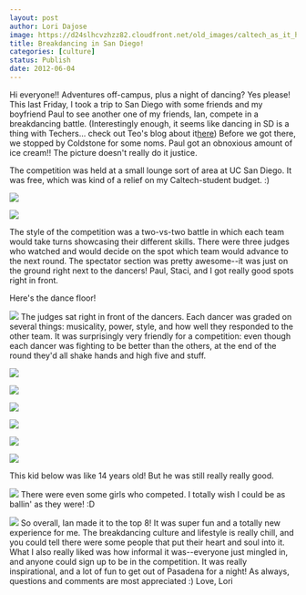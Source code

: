 ```yaml
---
layout: post
author: Lori Dajose
image: https://d24slhcvzhzz82.cloudfront.net/old_images/caltech_as_it_happens/6a0105349b8251970b016766e467a7970b.jpg
title: Breakdancing in San Diego! 
categories: [culture]
status: Publish
date: 2012-06-04
---
```


Hi everyone!!
Adventures off-campus, plus a night of dancing? Yes please! This last Friday, I took a trip to San Diego with some friends and my boyfriend Paul to see another one of my friends, Ian, compete in a breakdancing battle. (Interestingly enough, it seems like dancing in SD is a thing with Techers... check out Teo's blog about it[here](https://caltech.typepad.com/caltech_as_it_happens/the-frosh-experience-teo/))
Before we got there, we stopped by Coldstone for some noms. Paul got an obnoxious amount of ice cream!! The picture doesn't really do it justice.

The competition was held at a small lounge sort of area at UC San Diego. It was free, which was kind of a relief on my Caltech-student budget. :)


![](https://d24slhcvzhzz82.cloudfront.net/old_images/caltech_as_it_happens/6a0105349b8251970b016305f0813c970d.jpg)


![](https://d24slhcvzhzz82.cloudfront.net/old_images/caltech_as_it_happens/6a0105349b8251970b0168ebe5d516970c.jpg)

The style of the competition was a two-vs-two battle in which each team would take turns showcasing their different skills. There were three judges who watched and would decide on the spot which team would advance to the next round. The spectator section was pretty awesome--it was just on the ground right next to the dancers! Paul, Staci, and I got really good spots right in front.

Here's the dance floor!


![](https://d24slhcvzhzz82.cloudfront.net/old_images/caltech_as_it_happens/6a0105349b8251970b016766e47139970b.jpg)
The judges sat right in front of the dancers. Each dancer was graded on several things: musicality, power, style, and how well they responded to the other team. It was surprisingly very friendly for a competition: even though each dancer was fighting to be better than the others, at the end of the round they'd all shake hands and high five and stuff.


![](https://d24slhcvzhzz82.cloudfront.net/old_images/caltech_as_it_happens/6a0105349b8251970b016305f09c38970d.jpg)

![](https://d24slhcvzhzz82.cloudfront.net/old_images/caltech_as_it_happens/6a0105349b8251970b016305f14478970d.jpg)

![](https://d24slhcvzhzz82.cloudfront.net/old_images/caltech_as_it_happens/6a0105349b8251970b016766e51957970b.jpg)

![](https://d24slhcvzhzz82.cloudfront.net/old_images/caltech_as_it_happens/6a0105349b8251970b016766e51f5f970b.jpg)

![](https://d24slhcvzhzz82.cloudfront.net/old_images/caltech_as_it_happens/6a0105349b8251970b016305f14d75970d.jpg)

![](https://d24slhcvzhzz82.cloudfront.net/old_images/caltech_as_it_happens/6a0105349b8251970b016305f14eea970d.jpg)

This kid below was like 14 years old! But he was still really really good.


![](https://d24slhcvzhzz82.cloudfront.net/old_images/caltech_as_it_happens/6a0105349b8251970b0168ebe69cd3970c.jpg)
There were even some girls who competed. I totally wish I could be as ballin' as they were! :D


![](https://d24slhcvzhzz82.cloudfront.net/old_images/caltech_as_it_happens/6a0105349b8251970b016305f15479970d.jpg)
So overall, Ian made it to the top 8! It was super fun and a totally new experience for me. The breakdancing culture and lifestyle is really chill, and you could tell there were some people that put their heart and soul into it. What I also really liked was how informal it was--everyone just mingled in, and anyone could sign up to be in the competition. It was really inspirational, and a lot of fun to get out of Pasadena for a night!
As always, questions and comments are most appreciated :)
Love,
Lori

